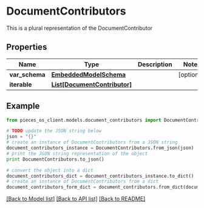 # DocumentContributors

This is a plural representation of the DocumentContributor

## Properties
Name | Type | Description | Notes
------------ | ------------- | ------------- | -------------
**var_schema** | [**EmbeddedModelSchema**](EmbeddedModelSchema.md) |  | [optional] 
**iterable** | [**List[DocumentContributor]**](DocumentContributor.md) |  | 

## Example

```python
from pieces_os_client.models.document_contributors import DocumentContributors

# TODO update the JSON string below
json = "{}"
# create an instance of DocumentContributors from a JSON string
document_contributors_instance = DocumentContributors.from_json(json)
# print the JSON string representation of the object
print DocumentContributors.to_json()

# convert the object into a dict
document_contributors_dict = document_contributors_instance.to_dict()
# create an instance of DocumentContributors from a dict
document_contributors_form_dict = document_contributors.from_dict(document_contributors_dict)
```
[[Back to Model list]](../README.md#documentation-for-models) [[Back to API list]](../README.md#documentation-for-api-endpoints) [[Back to README]](../README.md)


